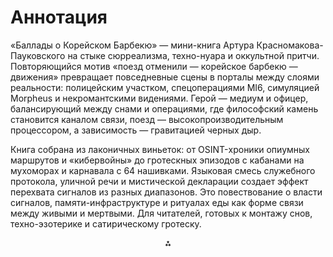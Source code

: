 # Аннотация

«Баллады о Корейском Барбекю» — мини-книга Артура Красномакова-Пауковского на стыке сюрреализма, техно-нуара и оккультной притчи. Повторяющийся мотив «поезд отменили — корейское барбекю — движения» превращает повседневные сцены в порталы между слоями реальности: полицейским участком, спецоперациями MI6, симуляцией Morpheus и некромантскими видениями. Герой — медиум и офицер, балансирующий между снами и операциями, где философский камень становится каналом связи, поезд — высокопроизводительным процессором, а зависимость — гравитацией черных дыр.

Книга собрана из лаконичных виньеток: от OSINT-хроники опиумных маршрутов и «кибервойны» до гротескных эпизодов с кабанами на мухоморах и карнавала с 64 нашивками. Языковая смесь служебного протокола, уличной речи и мистической декларации создает эффект перехвата сигналов из разных диапазонов. Это повествование о власти сигналов, памяти-инфраструктуре и ритуалах еды как форме связи между живыми и мертвыми. Для читателей, готовых к монтажу снов, техно-эзотерике и сатирическому гротеску.

<div style="text-align: center">⁂</div>
